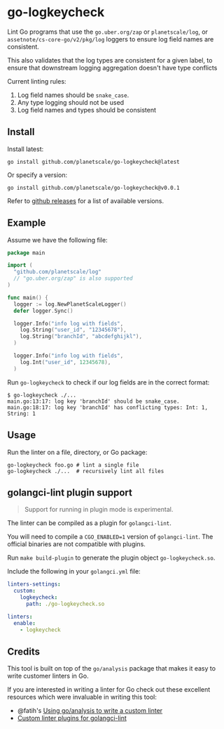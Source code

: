 # go-logkeycheck

Lint Go programs that use the `go.uber.org/zap` or `planetscale/log`, or `assetnote/cs-core-go/v2/pkg/log` loggers to ensure log field names are consistent.

This also validates that the log types are consistent for a given label, to ensure that downstream logging aggregation doesn't have type conflicts

Current linting rules:

1. Log field names should be `snake_case`.
2. Any type logging should not be used
3. Log field names and types should be consistent

## Install

Install latest:

```console
go install github.com/planetscale/go-logkeycheck@latest
```

Or specify a version:

```console
go install github.com/planetscale/go-logkeycheck@v0.0.1
```

Refer to [github releases](https://github.com/planetscale/go-logkeycheck/releases) for a list of available versions.

## Example

Assume we have the following file:

```go
package main

import (
  "github.com/planetscale/log"
  // "go.uber.org/zap" is also supported
)

func main() {
  logger := log.NewPlanetScaleLogger()
  defer logger.Sync()

  logger.Info("info log with fields",
    log.String("user_id", "12345678"),
    log.String("branchId", "abcdefghijkl"),
  )

  logger.Info("info log with fields",
    log.Int("user_id", 12345678),
  )
```

Run `go-logkeycheck` to check if our log fields are in the correct format:

```console
$ go-logkeycheck ./...
main.go:13:17: log key 'branchId' should be snake_case.
main.go:18:17: log key 'branchId' has conflicting types: Int: 1, String: 1
```

## Usage

Run the linter on a file, directory, or Go package:

```console
go-logkeycheck foo.go # lint a single file
go-logkeycheck ./...  # recursively lint all files
```

## golangci-lint plugin support

> Support for running in plugin mode is experimental.

The linter can be compiled as a plugin for `golangci-lint`.

You will need to compile a `CGO_ENABLED=1` version of `golangci-lint`. The official binaries are not compatible with plugins.

Run `make build-plugin` to generate the plugin object `go-logkeycheck.so`.

Include the following in your `golangci.yml` file:

```yaml
linters-settings:
  custom:
    logkeycheck:
      path: ./go-logkeycheck.so

linters:
  enable:
    - logkeycheck
```

## Credits

This tool is built on top of the `go/analysis` package that makes it easy to write customer linters in Go.

If you are interested in writing a linter for Go check out these excellent resources which were invaluable in writing this tool:

- @fatih's [Using go/analysis to write a custom linter](https://arslan.io/2019/06/13/using-go-analysis-to-write-a-custom-linter/)
- [Custom linter plugins for golangci-lint](https://tech.devoted.com/custom--linter-plugins-for--golangci-lint-cf56b9091491)
